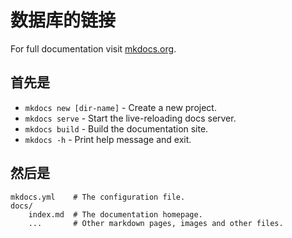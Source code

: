 # 数据库的链接

For full documentation visit [mkdocs.org](https://www.mkdocs.org).

## 首先是

* `mkdocs new [dir-name]` - Create a new project.
* `mkdocs serve` - Start the live-reloading docs server.
* `mkdocs build` - Build the documentation site.
* `mkdocs -h` - Print help message and exit.

## 然后是

    mkdocs.yml    # The configuration file.
    docs/
        index.md  # The documentation homepage.
        ...       # Other markdown pages, images and other files.
